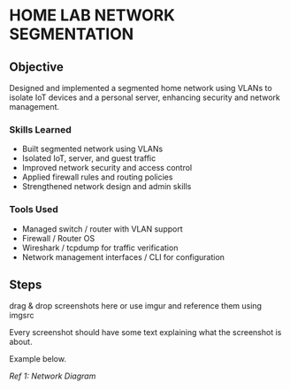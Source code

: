 # HOME LAB NETWORK SEGMENTATION

## Objective
Designed and implemented a segmented home network using VLANs to isolate IoT devices and a personal server, enhancing security and network management.

### Skills Learned

- Built segmented network using VLANs
- Isolated IoT, server, and guest traffic
- Improved network security and access control
- Applied firewall rules and routing policies
- Strengthened network design and admin skills

### Tools Used

- Managed switch / router with VLAN support
- Firewall / Router OS
- Wireshark / tcpdump for traffic verification
- Network management interfaces / CLI for configuration

## Steps
drag & drop screenshots here or use imgur and reference them using imgsrc

Every screenshot should have some text explaining what the screenshot is about.

Example below.

*Ref 1: Network Diagram*
